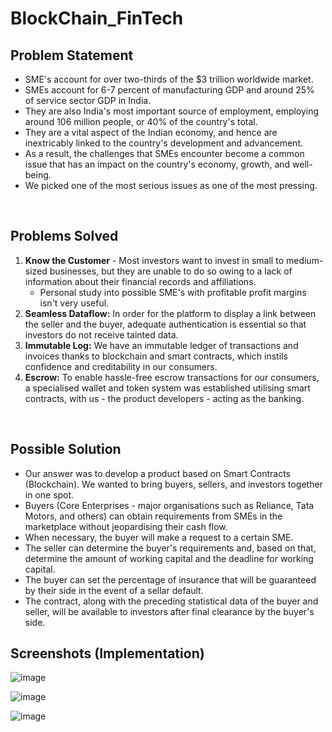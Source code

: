 # BlockChain_FinTech

## Problem Statement
- SME's account for over two-thirds of the $3 trillion worldwide market.
- SMEs account for 6-7 percent of manufacturing GDP and around 25% of service sector GDP in India. 
- They are also India's most important source of employment, employing around 106 million people, or 40% of the country's total.
- They are a vital aspect of the Indian economy, and hence are inextricably linked to the country's development and advancement. 
- As a result, the challenges that SMEs encounter become a common issue that has an impact on the country's economy, growth, and well-being.
- We picked one of the most serious issues as one of the most pressing.

<br>

## Problems Solved
1. **Know the Customer** - Most investors want to invest in small to medium-sized businesses, but they are unable to do so owing to a lack of information about their financial records and affiliations. 
    - Personal study into possible SME's with profitable profit margins isn't very useful.
2. **Seamless Dataflow:** In order for the platform to display a link between the seller and the buyer, adequate authentication is essential so that investors do not receive tainted data.
3. **Immutable Log:** We have an immutable ledger of transactions and invoices thanks to blockchain and smart contracts, which instils confidence and creditability in our consumers.
4. **Escrow:** To enable hassle-free escrow transactions for our consumers, a specialised wallet and token system was established utilising smart contracts, with us - the product developers - acting as the banking.

<br>

## Possible Solution
- Our answer was to develop a product based on Smart Contracts (Blockchain). We wanted to bring buyers, sellers, and investors together in one spot. 
- Buyers (Core Enterprises - major organisations such as Reliance, Tata Motors, and others) can obtain requirements from SMEs in the marketplace without jeopardising their cash flow.
- When necessary, the buyer will make a request to a certain SME.
- The seller can determine the buyer's requirements and, based on that, determine the amount of working capital and the deadline for working capital.
- The buyer can set the percentage of insurance that will be guaranteed by their side in the event of a sellar default.
- The contract, along with the preceding statistical data of the buyer and seller, will be available to investors after final clearance by the buyer's side.

## Screenshots (Implementation)
![image](https://user-images.githubusercontent.com/72455881/143200951-7a44ed75-4f9b-4585-9f49-43c4211e0b47.png)

![image](https://user-images.githubusercontent.com/72455881/143210758-fad86562-82c4-474e-a717-fe0e97a39292.png)


![image](https://user-images.githubusercontent.com/72455881/143210597-fb7d4b24-19b0-4722-8aea-5c5dd719999a.png)

